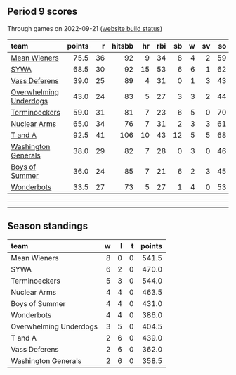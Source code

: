 

## Period 9 scores

Through games on 2022-09-21 ([website build status](https://github.com/brian-bot/pl-site/actions))


|team                                              | points|  r| hitsbb| hr| rbi| sb|  w| sv| so|   era|  whip|
|:-------------------------------------------------|------:|--:|------:|--:|---:|--:|--:|--:|--:|-----:|-----:|
|[Mean Wieners](./meanwieners)                     |   75.5| 36|     92|  9|  34|  8|  4|  2| 59| 2.919| 1.034|
|[SYWA](./sywa)                                    |   68.5| 30|     92| 15|  53|  6|  6|  1| 62| 4.388| 1.238|
|[Vass Deferens](./vassdeferens)                   |   39.0| 25|     89|  4|  31|  0|  1|  3| 43| 3.759| 1.082|
|[Overwhelming Underdogs](./overwhelmingunderdogs) |   43.0| 24|     83|  5|  27|  3|  3|  2| 44| 2.750| 1.056|
|[Terminoeckers](./terminoeckers)                  |   59.0| 31|     81|  7|  23|  6|  5|  0| 70| 2.834| 1.044|
|[Nuclear Arms](./nucleararms)                     |   65.0| 34|     76|  7|  31|  2|  3|  3| 61| 1.916| 0.910|
|[T and A](./tanda)                                |   92.5| 41|    106| 10|  43| 12|  5|  5| 68| 2.732| 1.036|
|[Washington Generals](./washingtongenerals)       |   38.0| 29|     82|  7|  28|  0|  3|  0| 46| 4.183| 1.183|
|[Boys of Summer](./boysofsummer)                  |   36.0| 24|     85|  7|  21|  6|  2|  3| 45| 5.143| 1.429|
|[Wonderbots](./wonderbots)                        |   33.5| 27|     73|  5|  27|  1|  4|  0| 53| 4.078| 1.297|

* * *
* * *

## Season standings


|team                   |  w|  l|  t| points|
|:----------------------|--:|--:|--:|------:|
|Mean Wieners           |  8|  0|  0|  541.5|
|SYWA                   |  6|  2|  0|  470.0|
|Terminoeckers          |  5|  3|  0|  544.0|
|Nuclear Arms           |  4|  4|  0|  463.5|
|Boys of Summer         |  4|  4|  0|  431.0|
|Wonderbots             |  4|  4|  0|  386.0|
|Overwhelming Underdogs |  3|  5|  0|  404.5|
|T and A                |  2|  6|  0|  439.0|
|Vass Deferens          |  2|  6|  0|  362.0|
|Washington Generals    |  2|  6|  0|  358.5|


